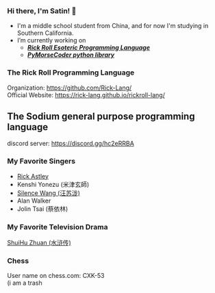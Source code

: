 ### Hi there, I'm Satin! 👋
- I'm a middle school student from China, and for now I'm studying in Southern California.
- I’m currently working on
  - _**[Rick Roll Esoteric Programming Language](https://github.com/Rick-Lang/rickroll-lang)**_
  - _**[PyMorseCoder python library](https://github.com/PyMorseCoder/MorseCoder)**_

### The Rick Roll Programming Language
Organization: https://github.com/Rick-Lang/
<br>
Official Website: https://rick-lang.github.io/rickroll-lang/

## The Sodium general purpose programming language
discord server: https://discord.gg/hc2eRRBA

### My Favorite Singers
- [Rick Astley](https://www.youtube.com/watch?v=dQw4w9WgXcQ)
- Kenshi Yonezu (米津玄師)
- [Silence Wang (汪苏泷)](https://en.wikipedia.org/wiki/Silence_Wang)
- Alan Walker
- Jolin Tsai (蔡依林)

### My Favorite Television Drama
[ShuiHu Zhuan (水浒传)](https://www.bilibili.com/bangumi/play/ep327285)

### Chess
User name on chess.com: CXK-53
<br>
(i am a trash
